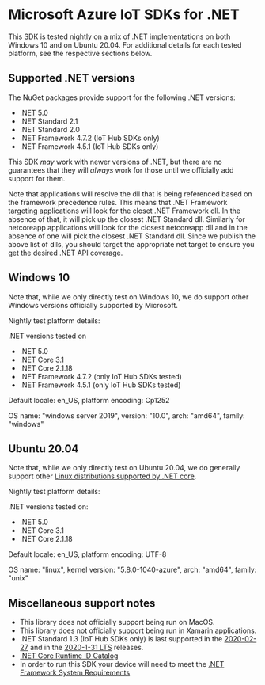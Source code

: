 # Microsoft Azure IoT SDKs for .NET

This SDK is tested nightly on a mix of .NET implementations on both Windows 10 and on Ubuntu 20.04. For additional details for each tested platform, see the respective sections below. 

## Supported .NET versions

The NuGet packages provide support for the following .NET versions:
- .NET 5.0
- .NET Standard 2.1
- .NET Standard 2.0
- .NET Framework 4.7.2 (IoT Hub SDKs only)
- .NET Framework 4.5.1 (IoT Hub SDKs only)

This SDK _may_ work with newer versions of .NET, but there are no guarantees that they will _always_ work for those until we officially add support for them.

Note that applications will resolve the dll that is being referenced based on the framework precedence rules. This means that .NET Framework targeting applications will look for the closet .NET Framework dll. In the absence of that, it will pick up the closest .NET Standard dll. Similarly for netcoreapp applications will look for the closest netcoreapp dll and in the absence of one will pick the closest .NET Standard dll. Since we publish the above list of dlls, you should target the appropriate net target to ensure you get the desired .NET API coverage.

## Windows 10

Note that, while we only directly test on Windows 10, we do support other Windows versions officially supported by Microsoft.

Nightly test platform details:

.NET versions tested on
- .NET 5.0
- .NET Core 3.1
- .NET Core 2.1.18
- .NET Framework 4.7.2 (only IoT Hub SDKs tested)
- .NET Framework 4.5.1 (only IoT Hub SDKs tested)


Default locale: en_US, platform encoding: Cp1252

OS name: "windows server 2019", version: "10.0", arch: "amd64", family: "windows"

## Ubuntu 20.04

Note that, while we only directly test on Ubuntu 20.04, we do generally support other [Linux distributions supported by .NET core](https://docs.microsoft.com/dotnet/core/install/linux). 

Nightly test platform details:

.NET versions tested on:
- .NET 5.0
- .NET Core 3.1
- .NET Core 2.1.18

Default locale: en_US, platform encoding: UTF-8

OS name: "linux", kernel version: "5.8.0-1040-azure", arch: "amd64", family: "unix"

## Miscellaneous support notes

- This library does not officially support being run on MacOS.
- This library does not officially support being run in Xamarin applications.
- .NET Standard 1.3 (IoT Hub SDKs only) is last supported in the [2020-02-27](https://github.com/Azure/azure-iot-sdk-csharp/releases/tag/2020-2-27) and in the [2020-1-31 LTS](https://github.com/Azure/azure-iot-sdk-csharp/releases/tag/lts_2020-1-31) releases.
- [.NET Core Runtime ID Catalog](https://docs.microsoft.com/dotnet/core/rid-catalog)
- In order to run this SDK your device will need to meet the [.NET Framework System Requirements](https://docs.microsoft.com/dotnet/framework/get-started/system-requirements)
